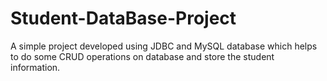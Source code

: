 # Student-DataBase-Project
A simple project developed using  JDBC and MySQL database which helps to do some CRUD operations on database and store the student information.
